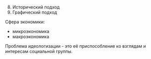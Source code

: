 8. Исторический подход
9. Графический подход

Сфера экономики:

- микроэкономика
- макроэкономика

Проблема идеологизации - это её приспособление ко взглядам и интересам социальной группы.
